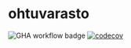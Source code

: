 # ohtuvarasto
![GHA workflow badge](https://github.com/MiikaMatias/ohtuvarasto/workflows/CI/badge.svg)
[![codecov](https://codecov.io/gh/MiikaMatias/ohtuvarasto/graph/badge.svg?token=IQJ5B34C6X)](https://codecov.io/gh/MiikaMatias/ohtuvarasto)
